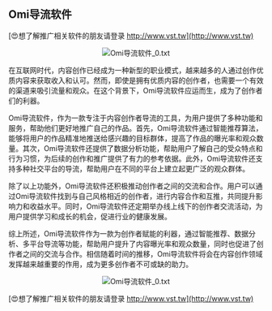 ## **Omi导流软件**

[😍想了解推广相关软件的朋友请登录 http://www.vst.tw](http://www.vst.tw)

 <center><img src="https://vst.tw/MP4/tuiguang/png/7.png" alt="Omi导流软件_0.txt"></center>

在互联网时代，内容创作已经成为一种新型的职业模式，越来越多的人通过创作优质内容来获取收入和认可。然而，即使是拥有优质内容的创作者，也需要一个有效的渠道来吸引流量和观众。在这个背景下，Omi导流软件应运而生，成为了创作者们的利器。

Omi导流软件，作为一款专注于内容创作者导流的工具，为用户提供了多种功能和服务，帮助他们更好地推广自己的作品。首先，Omi导流软件通过智能推荐算法，能够将用户的作品精准地推送给感兴趣的目标群体，提高了作品的曝光率和观众数量。其次，Omi导流软件还提供了数据分析功能，帮助用户了解自己的受众特点和行为习惯，为后续的创作和推广提供了有力的参考依据。此外，Omi导流软件还支持多种社交平台的导流，帮助用户在不同的平台上建立起更广泛的观众群体。

除了以上功能外，Omi导流软件还积极推动创作者之间的交流和合作。用户可以通过Omi导流软件找到与自己风格相近的创作者，进行内容合作和互推，共同提升影响力和收益水平。同时，Omi导流软件还定期举办线上线下的创作者交流活动，为用户提供学习和成长的机会，促进行业的健康发展。

综上所述，Omi导流软件作为一款为创作者赋能的利器，通过智能推荐、数据分析、多平台导流等功能，帮助用户提升了内容曝光率和观众数量，同时也促进了创作者之间的交流与合作。相信随着时间的推移，Omi导流软件将会在内容创作领域发挥越来越重要的作用，成为更多创作者不可或缺的助力。

 <center><img src="https://vst.tw/MP4/tuiguang/png/8.png" alt="Omi导流软件_0.txt"></center>

[😍想了解推广相关软件的朋友请登录 http://www.vst.tw](http://www.vst.tw)



